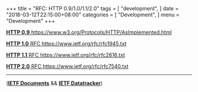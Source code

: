 
+++
title = "RFC: HTTP 0.9/1.0/1.1/2.0"
tags = [
    "development",
]
date = "2018-03-12T22:15:00+08:00"
categories = [
    "Development",
]
menu = "Development"
+++



[**HTTP 0.9** https://www.w3.org/Protocols/HTTP/AsImplemented.html ](https://www.w3.org/Protocols/HTTP/AsImplemented.html "The Original HTTP as defined in 1991")

[**HTTP 1.0** RFC https://www.ietf.org/rfc/rfc1945.txt ](https://tools.ietf.org/html/rfc1945 "Hypertext Transfer Protocol -- HTTP/1.0")

[**HTTP 1.1** RFC https://www.ietf.org/rfc/rfc2616.txt ](https://tools.ietf.org/html/rfc2616 "Hypertext Transfer Protocol -- HTTP/1.1")

[**HTTP 2.0** RFC https://www.ietf.org/rfc/rfc7540.txt ](https://tools.ietf.org/html/rfc7540 "Hypertext Transfer Protocol Version 2 -- HTTP/2")

<!--more-->

 ------------------

([**IETF Documents**](https://tools.ietf.org/html/ "IETF Documents") && [**IETF Datatracker**](https://datatracker.ietf.org/ "IETF Datatracker"))
